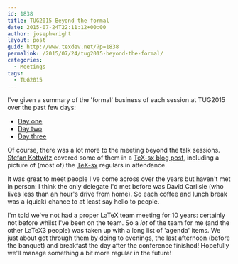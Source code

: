 ```yaml
---
id: 1838
title: TUG2015 Beyond the formal
date: 2015-07-24T22:11:12+00:00
author: josephwright
layout: post
guid: http://www.texdev.net/?p=1838
permalink: /2015/07/24/tug2015-beyond-the-formal/
categories:
  - Meetings
tags:
  - TUG2015
---
```

I've given a summary of the 'formal' business of each session at TUG2015 over the past few days:

- [Day one](/2015/07/20/tug2015-day-one/)
- [Day two](/2015/07/21/tug2015-day-two/)
- [Day three](/2015/07/22/tug2015-day-three/)

Of course, there was a lot more to the meeting beyond the talk sessions. [Stefan Kottwitz](http://texblog.net/) covered some of them in a [TeX-sx blog post](http://tex.blogoverflow.com/2015/07/tex-user-group-meeting-2015/), including a picture of (most of) the [TeX-sx](http://tex.stackexchange.com) regulars in attendance.

It was great to meet people I've come across over the years but haven't met in person: I think the only delegate I'd met before was David Carlisle (who lives less than an hour's drive from home). So each coffee and lunch break was a (quick) chance to at least say hello to people.

I'm told we've not had a proper LaTeX team meeting for 10 years: certainly not before whilst I've been on the team. So a _lot_ of the team for me (and the other LaTeX3 people) was taken up with a long list of 'agenda' items. We just about got through them by doing to evenings, the last afternoon (before the banquet) and breakfast the day after the conference finished! Hopefully we'll manage something a bit more regular in the future!

